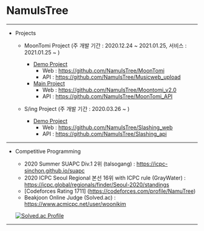 # NamuIsTree

---
* Projects
  - MoonTomi Project (주 개발 기간 : 2020.12.24 ~ 2021.01.25, 서비스 : 2021.01.25 ~ )
    + [Demo Project](http://moontomi.duckdns.org)
      + Web : https://github.com/NamuIsTree/MoonTomi
      + API : https://github.com/NamuIsTree/Musicweb_upload
    + [Main Project](http://moontomi.ga)
      + Web : https://github.com/NamuIsTree/Moontomi_v2.0
      + API : https://github.com/NamuIsTree/MoonTomi_API

  - S/ing Project (주 개발 기간 : 2020.03.26 ~ )
    + [Demo Project](http://slashing.duckdns.org)
      + Web : https://github.com/NamuIsTree/Slashing_web
      + API : https://github.com/NamuIsTree/Slashing_api
---
* Competitive Programming
  - 2020 Summer SUAPC Div.1 2위 (talsogang) : https://icpc-sinchon.github.io/suapc
  - 2020 ICPC Seoul Regional 본선 16위 with ICPC rule (GrayWater) : https://icpc.global/regionals/finder/Seoul-2020/standings
  - [Codeforces Rating 1711] (https://codeforces.com/profile/NamuTree)
  - Beakjoon Online Judge (Solved.ac) : https://www.acmicpc.net/user/woonikim

  [![Solved.ac Profile](http://mazassumnida.wtf/api/v2/generate_badge?boj=woonikim)](https://solved.ac/woonikim/) 

---
